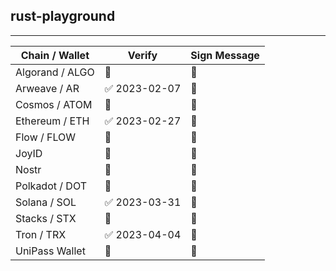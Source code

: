 ## rust-playground
---


| Chain / Wallet    |     Verify    |  Sign Message  |
|-------------------|---------------|----------------|
| Algorand / ALGO   | 📅            | 📅            |
| Arweave / AR      | ✅ 2023-02-07 | 📅            |
| Cosmos / ATOM     | 📅            | 📅            |
| Ethereum / ETH    | ✅ 2023-02-27 | 📅            |
| Flow / FLOW       | 📅            | 📅            |
| JoyID             | 📅            | 📅            |
| Nostr             | 📅            | 📅            |
| Polkadot / DOT    | 📅            | 📅            |
| Solana / SOL      | ✅ 2023-03-31 | 📅            |
| Stacks / STX      | 📅            | 📅            |
| Tron / TRX        | ✅ 2023-04-04 | 📅            |
| UniPass Wallet    | 📅            | 📅            |
